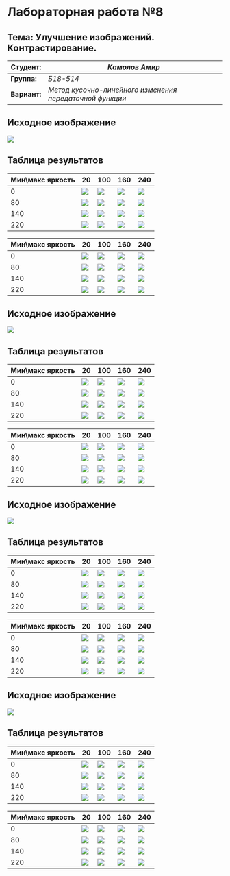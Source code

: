 # Лабораторная работа №8

## Тема: Улучшение изображений. Контрастирование.

|**Студент:**|*Камолов Амир*|
|------------|--------------|
|**Группа:** |*Б18-514*     |
|**Вариант:**|*Метод кусочно-линейного изменения передаточной функции*|

## Исходное изображение

![](assets/1.jpg)

## Таблица результатов

|Мин\макс яркость|20 |100|160|240|
|---             |---|---|---|---|
|0               |![](res/hist/1/min_0/max_20/hist.jpg)|![](res/hist/1/min_0/max_100/hist.jpg)|![](res/hist/1/min_0/max_160/hist.jpg)|![](res/hist/1/min_0/max_240/hist.jpg)
|80              |![](res/hist/1/min_80/max_20/hist.jpg)|![](res/hist/1/min_80/max_100/hist.jpg)|![](res/hist/1/min_80/max_160/hist.jpg)|![](res/hist/1/min_80/max_240/hist.jpg)
|140             |![](res/hist/1/min_140/max_20/hist.jpg)|![](res/hist/1/min_140/max_100/hist.jpg)|![](res/hist/1/min_140/max_160/hist.jpg)|![](res/hist/1/min_140/max_240/hist.jpg)
|220             |![](res/hist/1/min_220/max_20/hist.jpg)|![](res/hist/1/min_220/max_100/hist.jpg)|![](res/hist/1/min_220/max_160/hist.jpg)|![](res/hist/1/min_220/max_240/hist.jpg)



|Мин\макс яркость|20 |100|160|240|
|---             |---|---|---|---|
|0               |![](res/img/1/min_0/max_20/1.jpg)|![](res/img/1/min_0/max_100/1.jpg)|![](res/img/1/min_0/max_160/1.jpg)|![](res/img/1/min_0/max_240/1.jpg)
|80              |![](res/img/1/min_80/max_20/1.jpg)|![](res/img/1/min_80/max_100/1.jpg)|![](res/img/1/min_80/max_160/1.jpg)|![](res/img/1/min_80/max_240/1.jpg)
|140             |![](res/img/1/min_140/max_20/1.jpg)|![](res/img/1/min_140/max_100/1.jpg)|![](res/img/1/min_140/max_160/1.jpg)|![](res/img/1/min_140/max_240/1.jpg)
|220             |![](res/img/1/min_220/max_20/1.jpg)|![](res/img/1/min_220/max_100/1.jpg)|![](res/img/1/min_220/max_160/1.jpg)|![](res/img/1/min_220/max_240/1.jpg)


## Исходное изображение

![](assets/2.jpg)

## Таблица результатов

|Мин\макс яркость|20 |100|160|240|
|---             |---|---|---|---|
|0               |![](res/hist/2/min_0/max_20/hist.jpg)|![](res/hist/2/min_0/max_100/hist.jpg)|![](res/hist/2/min_0/max_160/hist.jpg)|![](res/hist/2/min_0/max_240/hist.jpg)
|80              |![](res/hist/2/min_80/max_20/hist.jpg)|![](res/hist/2/min_80/max_100/hist.jpg)|![](res/hist/2/min_80/max_160/hist.jpg)|![](res/hist/2/min_80/max_240/hist.jpg)
|140             |![](res/hist/2/min_140/max_20/hist.jpg)|![](res/hist/2/min_140/max_100/hist.jpg)|![](res/hist/2/min_140/max_160/hist.jpg)|![](res/hist/2/min_140/max_240/hist.jpg)
|220             |![](res/hist/2/min_220/max_20/hist.jpg)|![](res/hist/2/min_220/max_100/hist.jpg)|![](res/hist/2/min_220/max_160/hist.jpg)|![](res/hist/2/min_220/max_240/hist.jpg)



|Мин\макс яркость|20 |100|160|240|
|---             |---|---|---|---|
|0               |![](res/img/2/min_0/max_20/2.jpg)|![](res/img/2/min_0/max_100/2.jpg)|![](res/img/2/min_0/max_160/2.jpg)|![](res/img/2/min_0/max_240/2.jpg)
|80              |![](res/img/2/min_80/max_20/2.jpg)|![](res/img/2/min_80/max_100/2.jpg)|![](res/img/2/min_80/max_160/2.jpg)|![](res/img/2/min_80/max_240/2.jpg)
|140             |![](res/img/2/min_140/max_20/2.jpg)|![](res/img/2/min_140/max_100/2.jpg)|![](res/img/2/min_140/max_160/2.jpg)|![](res/img/2/min_140/max_240/2.jpg)
|220             |![](res/img/2/min_220/max_20/2.jpg)|![](res/img/2/min_220/max_100/2.jpg)|![](res/img/2/min_220/max_160/2.jpg)|![](res/img/2/min_220/max_240/2.jpg)


## Исходное изображение

![](assets/3.jpg)

## Таблица результатов

|Мин\макс яркость|20 |100|160|240|
|---             |---|---|---|---|
|0               |![](res/hist/3/min_0/max_20/hist.jpg)|![](res/hist/3/min_0/max_100/hist.jpg)|![](res/hist/3/min_0/max_160/hist.jpg)|![](res/hist/3/min_0/max_240/hist.jpg)
|80              |![](res/hist/3/min_80/max_20/hist.jpg)|![](res/hist/3/min_80/max_100/hist.jpg)|![](res/hist/3/min_80/max_160/hist.jpg)|![](res/hist/3/min_80/max_240/hist.jpg)
|140             |![](res/hist/3/min_140/max_20/hist.jpg)|![](res/hist/3/min_140/max_100/hist.jpg)|![](res/hist/3/min_140/max_160/hist.jpg)|![](res/hist/3/min_140/max_240/hist.jpg)
|220             |![](res/hist/3/min_220/max_20/hist.jpg)|![](res/hist/3/min_220/max_100/hist.jpg)|![](res/hist/3/min_220/max_160/hist.jpg)|![](res/hist/3/min_220/max_240/hist.jpg)



|Мин\макс яркость|20 |100|160|240|
|---             |---|---|---|---|
|0               |![](res/img/3/min_0/max_20/3.jpg)|![](res/img/3/min_0/max_100/3.jpg)|![](res/img/3/min_0/max_160/3.jpg)|![](res/img/3/min_0/max_240/3.jpg)
|80              |![](res/img/3/min_80/max_20/3.jpg)|![](res/img/3/min_80/max_100/3.jpg)|![](res/img/3/min_80/max_160/3.jpg)|![](res/img/3/min_80/max_240/3.jpg)
|140             |![](res/img/3/min_140/max_20/3.jpg)|![](res/img/3/min_140/max_100/3.jpg)|![](res/img/3/min_140/max_160/3.jpg)|![](res/img/3/min_140/max_240/3.jpg)
|220             |![](res/img/3/min_220/max_20/3.jpg)|![](res/img/3/min_220/max_100/3.jpg)|![](res/img/3/min_220/max_160/3.jpg)|![](res/img/3/min_220/max_240/3.jpg)


## Исходное изображение

![](assets/4.jpg)

## Таблица результатов

|Мин\макс яркость|20 |100|160|240|
|---             |---|---|---|---|
|0               |![](res/hist/4/min_0/max_20/hist.jpg)|![](res/hist/4/min_0/max_100/hist.jpg)|![](res/hist/4/min_0/max_160/hist.jpg)|![](res/hist/4/min_0/max_240/hist.jpg)
|80              |![](res/hist/4/min_80/max_20/hist.jpg)|![](res/hist/4/min_80/max_100/hist.jpg)|![](res/hist/4/min_80/max_160/hist.jpg)|![](res/hist/4/min_80/max_240/hist.jpg)
|140             |![](res/hist/4/min_140/max_20/hist.jpg)|![](res/hist/4/min_140/max_100/hist.jpg)|![](res/hist/4/min_140/max_160/hist.jpg)|![](res/hist/4/min_140/max_240/hist.jpg)
|220             |![](res/hist/4/min_220/max_20/hist.jpg)|![](res/hist/4/min_220/max_100/hist.jpg)|![](res/hist/4/min_220/max_160/hist.jpg)|![](res/hist/4/min_220/max_240/hist.jpg)



|Мин\макс яркость|20 |100|160|240|
|---             |---|---|---|---|
|0               |![](res/img/4/min_0/max_20/4.jpg)|![](res/img/4/min_0/max_100/4.jpg)|![](res/img/4/min_0/max_160/4.jpg)|![](res/img/4/min_0/max_240/4.jpg)
|80              |![](res/img/4/min_80/max_20/4.jpg)|![](res/img/4/min_80/max_100/4.jpg)|![](res/img/4/min_80/max_160/4.jpg)|![](res/img/4/min_80/max_240/4.jpg)
|140             |![](res/img/4/min_140/max_20/4.jpg)|![](res/img/4/min_140/max_100/4.jpg)|![](res/img/4/min_140/max_160/4.jpg)|![](res/img/4/min_140/max_240/4.jpg)
|220             |![](res/img/4/min_220/max_20/4.jpg)|![](res/img/4/min_220/max_100/4.jpg)|![](res/img/4/min_220/max_160/4.jpg)|![](res/img/4/min_220/max_240/4.jpg)